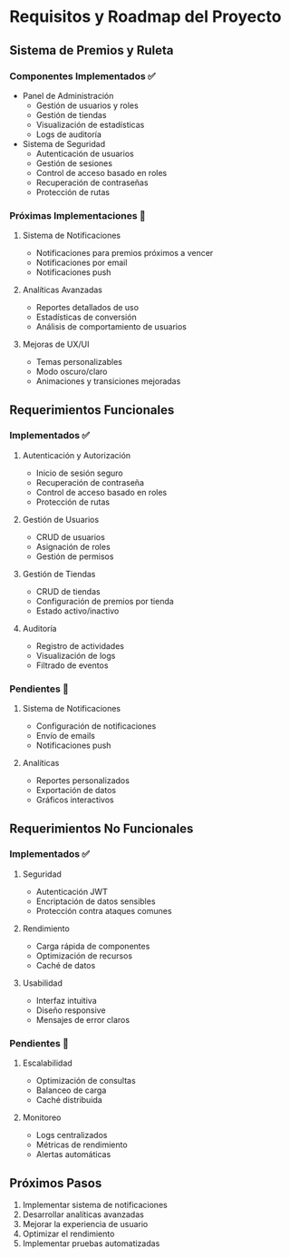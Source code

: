 # Requisitos y Roadmap del Proyecto

## Sistema de Premios y Ruleta

### Componentes Implementados ✅

- Panel de Administración
  - Gestión de usuarios y roles
  - Gestión de tiendas
  - Visualización de estadísticas
  - Logs de auditoría
- Sistema de Seguridad
  - Autenticación de usuarios
  - Gestión de sesiones
  - Control de acceso basado en roles
  - Recuperación de contraseñas
  - Protección de rutas

### Próximas Implementaciones 🚀

1. Sistema de Notificaciones

   - Notificaciones para premios próximos a vencer
   - Notificaciones por email
   - Notificaciones push

2. Analíticas Avanzadas

   - Reportes detallados de uso
   - Estadísticas de conversión
   - Análisis de comportamiento de usuarios

3. Mejoras de UX/UI
   - Temas personalizables
   - Modo oscuro/claro
   - Animaciones y transiciones mejoradas

## Requerimientos Funcionales

### Implementados ✅

1. Autenticación y Autorización

   - Inicio de sesión seguro
   - Recuperación de contraseña
   - Control de acceso basado en roles
   - Protección de rutas

2. Gestión de Usuarios

   - CRUD de usuarios
   - Asignación de roles
   - Gestión de permisos

3. Gestión de Tiendas

   - CRUD de tiendas
   - Configuración de premios por tienda
   - Estado activo/inactivo

4. Auditoría
   - Registro de actividades
   - Visualización de logs
   - Filtrado de eventos

### Pendientes 🔄

1. Sistema de Notificaciones

   - Configuración de notificaciones
   - Envío de emails
   - Notificaciones push

2. Analíticas
   - Reportes personalizados
   - Exportación de datos
   - Gráficos interactivos

## Requerimientos No Funcionales

### Implementados ✅

1. Seguridad

   - Autenticación JWT
   - Encriptación de datos sensibles
   - Protección contra ataques comunes

2. Rendimiento

   - Carga rápida de componentes
   - Optimización de recursos
   - Caché de datos

3. Usabilidad
   - Interfaz intuitiva
   - Diseño responsive
   - Mensajes de error claros

### Pendientes 🔄

1. Escalabilidad

   - Optimización de consultas
   - Balanceo de carga
   - Caché distribuida

2. Monitoreo
   - Logs centralizados
   - Métricas de rendimiento
   - Alertas automáticas

## Próximos Pasos

1. Implementar sistema de notificaciones
2. Desarrollar analíticas avanzadas
3. Mejorar la experiencia de usuario
4. Optimizar el rendimiento
5. Implementar pruebas automatizadas
